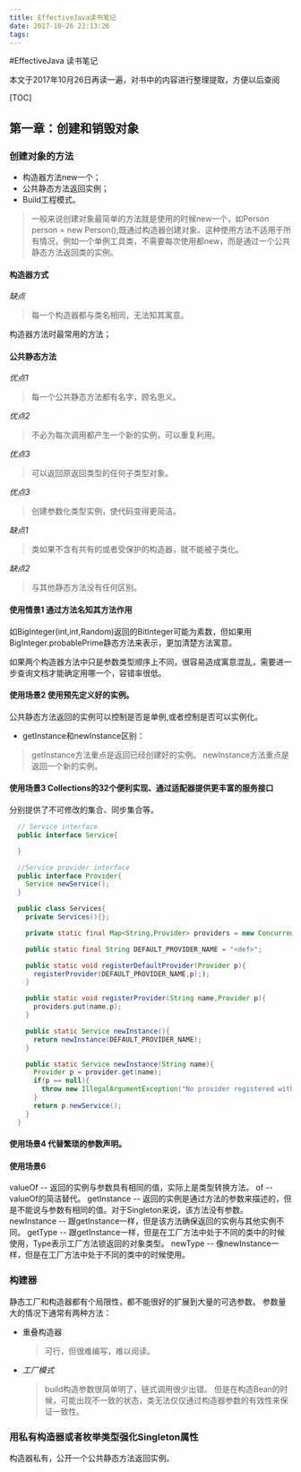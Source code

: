 ```yaml
---
title: EffectiveJava读书笔记
date: 2017-10-26 22:13:26
tags:
---
```


#EffectiveJava 读书笔记

本文于2017年10月26日再读一遍，对书中的内容进行整理提取，方便以后查阅

[TOC]

## 第一章：创建和销毁对象

### 创建对象的方法

  * 构造器方法new一个；
  * 公共静态方法返回实例；
  * Build工程模式。
  > 一般来说创建对象最简单的方法就是使用的时候new一个，如Person  person = new Person();既通过构造器创建对象。这种使用方法不适用于所有情况，例如一个单例工具类，不需要每次使用都new，而是通过一个公共静态方法返回类的实例。

#### 构造器方式
  *缺点*
  > 每一个构造器都与类名相同，无法知其寓意。

  构造器方法时最常用的方法；
#### 公共静态方法
  *优点1*
  > 每一个公共静态方法都有名字，顾名思义。

  *优点2*
  > 不必为每次调用都产生一个新的实例，可以重复利用。

  *优点3*
  > 可以返回原返回类型的任何子类型对象。

  *优点3*
  > 创建参数化类型实例，使代码变得更简洁。

  *缺点1*
  > 类如果不含有共有的或者受保护的构造器，就不能被子类化。

  *缺点2*
  > 与其他静态方法没有任何区别。

#### 使用情景1 通过方法名知其方法作用
  如BigInteger(int,int,Random)返回的BitInteger可能为素数，但如果用BigInteger.probablePrime静态方法来表示，更加清楚方法寓意。

  如果两个构造器方法中只是参数类型顺序上不同，很容易造成寓意混乱，需要进一步查询文档才能确定用哪一个，容错率很低。

#### 使用场景2 使用预先定义好的实例。
  公共静态方法返回的实例可以控制是否是单例,或者控制是否可以实例化。
  * getInstance和newInstance区别：
  > getInstance方法重点是返回已经创建好的实例。
    newInstance方法重点是返回一个新的实例。

#### 使用场景3 Collections的32个便利实现、通过适配器提供更丰富的服务接口
  分别提供了不可修改的集合、同步集合等。
  ```java
    // Service interface
    public interface Service{

    }

    //Service provider interface
    public interface Provider{
      Service newService();
    }

    public class Services{
      private Services(){};

      private static final Map<String,Provider> providers = new ConcurrentHashMap<String,Provider>();

      public static final String DEFAULT_PROVIDER_NAME = "<def>";

      public static void registerDefaultProvider(Provider p){
        registerProvider(DEFAULT_PROVIDER_NAME,p););
      }

      public static void registerProvider(String name,Provider p){
        providers.put(name,p);
      }

      public static Service newInstance(){
        return newInstance(DEFAULT_PROVIDER_NAME);
      }

      public static Service newInstance(String name){
        Provider p = provider.get(name);
        if(p == null){
          throw new IllegalArgumentException("No provider registered with name:"+ name);
        }
        return p.newService();
      }
    }
  ```

#### 使用场景4  代替繁琐的参数声明。

#### 使用场景6
  valueOf -- 返回的实例与参数具有相同的值，实际上是类型转换方法。
  of  -- valueOf的简洁替代。
  getInstance  -- 返回的实例是通过方法的参数来描述的，但是不能说与参数有相同的值。对于Singleton来说，该方法没有参数。
  newInstance  -- 跟getInstance一样，但是该方法确保返回的实例与其他实例不同。
  getType  -- 跟getInstance一样，但是在工厂方法中处于不同的类中的时候使用，Type表示工厂方法锁返回的对象类型。
  newType  -- 像newInstance一样，但是在工厂方法中处于不同的类中的时候使用。


### 构建器
  静态工厂和构造器都有个局限性，都不能很好的扩展到大量的可选参数。
  参数量大的情况下通常有两种方法：
  * 重叠构造器
    > 可行，但很难编写，难以阅读。

  * *工厂模式*
    > build构造参数很简单明了，链式调用很少出错。
      但是在构造Bean的时候，可能出现不一致的状态，类无法仅仅通过构造器参数的有效性来保证一致性。

### 用私有构造器或者枚举类型强化Singleton属性
  构造器私有，公开一个公共静态方法返回实例。
